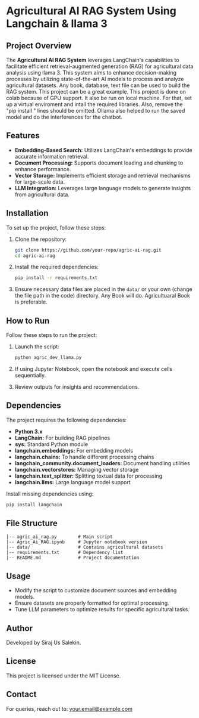# Agricultural AI RAG System Using Langchain & llama 3

## Project Overview
The **Agricultural AI RAG System** leverages LangChain's capabilities to facilitate efficient retrieval-augmented generation (RAG) for agricultural data analysis using llama 3. This system aims to enhance decision-making processes by utilizing state-of-the-art AI models to process and analyze agricultural datasets. Any book, database, text file can be used to build the RAG system. This project can be a great example. This project is done on colab because of GPU support. It also be run on local machine. For that, set up a virtual enviroment and intall the required libraries. Also, remove the "pip install <librabry>" lines should be omitted. Ollama also helped to run the saved model and do the interferences for the chatbot.

## Features
- **Embedding-Based Search:** Utilizes LangChain's embeddings to provide accurate information retrieval.
- **Document Processing:** Supports document loading and chunking to enhance performance.
- **Vector Storage:** Implements efficient storage and retrieval mechanisms for large-scale data.
- **LLM Integration:** Leverages large language models to generate insights from agricultural data.

## Installation
To set up the project, follow these steps:

1. Clone the repository:
   ```bash
   git clone https://github.com/your-repo/agric-ai-rag.git
   cd agric-ai-rag
   ```

2. Install the required dependencies:
   ```bash
   pip install -r requirements.txt
   ```

3. Ensure necessary data files are placed in the `data/` or your own (change the file path in the code) directory. Any Book will do. Agricultuaral Book is preferable.

## How to Run
Follow these steps to run the project:

1. Launch the script:
   ```bash
   python agric_dev_llama.py
   ```

2. If using Jupyter Notebook, open the notebook and execute cells sequentially.

3. Review outputs for insights and recommendations.

## Dependencies
The project requires the following dependencies:

- **Python 3.x**
- **LangChain:** For building RAG pipelines
- **sys:** Standard Python module
- **langchain.embeddings:** For embedding models
- **langchain.chains:** To handle different processing chains
- **langchain_community.document_loaders:** Document handling utilities
- **langchain.vectorstores:** Managing vector storage
- **langchain.text_splitter:** Splitting textual data for processing
- **langchain.llms:** Large language model support

Install missing dependencies using:
```bash
pip install langchain
```

## File Structure
```
|-- agric_ai_rag.py        # Main script
|-- Agric_Ai_RAG.ipynb     # Jupyter notebook version
|-- data/                  # Contains agricultural datasets
|-- requirements.txt       # Dependency list
|-- README.md              # Project documentation
```

## Usage
- Modify the script to customize document sources and embedding models.
- Ensure datasets are properly formatted for optimal processing.
- Tune LLM parameters to optimize results for specific agricultural tasks.

## Author
Developed by Siraj Us Salekin.

## License
This project is licensed under the MIT License.

## Contact
For queries, reach out to: your.email@example.com

